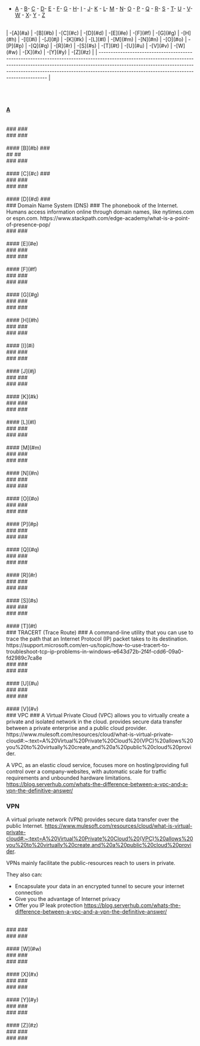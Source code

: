 - [A](#a) - [B](#b)- [C](#c) - [D](#d)- [E](#e) - [F](#f)- [G](#g) - [H](#h)- [I](#i) - [J](#j)- [K](#k) - [L](#l)- [M](#m) - [N](#n)- [O](#o) - [P](#p) - [Q](#q) - [R](#r)- [S](#s) - [T](#t)- [U](#u) - [V](#v)- [W](#w) - [X](#x)- [Y](#y) - [Z](#z)
<br>
| -[A](#a) | -[B](#b) | -[C](#c) | -[D](#d) | -[E](#e) | -[F](#f) | -[G](#g) | -[H](#h) | -[I](#i) | -[J](#j) | -[K](#k) | -[L](#l) | -[M](#m) | -[N](#n) | -[O](#o) | -[P](#p) | -[Q](#q) | -[R](#r) | -[S](#s) | -[T](#t) | -[U](#u) | -[V](#v) | -[W](#w) | -[X](#x) | -[Y](#y) | -[Z](#z) |
| -------------------------------------------------------------------------------------------------------------------------------------------------------------------------------------------------------------------------------------------------------------------------------------------------- |

<br><br>    
#### [A](#a) ###
<br>
###  ###
<br>
### ###
<br>
<br>
#### [B](#b) ###
<br>
##  ##
<br>
### ###
<br>
<br>
#### [C](#c) ###
<br>
###  ###
<br>
### ###
<br>
<br>
#### [D](#d) ###
<br>
### Domain Name System (DNS) ###
The phonebook of the Internet. Humans access information online through domain names, like nytimes.com or espn.com.
https://www.stackpath.com/edge-academy/what-is-a-point-of-presence-pop/
<br>
### ###
<br>
<br>
#### [E](#e)
<br>
###  ###
<br>
### ###
<br>
<br>
#### [F](#f)
<br>
###  ###
<br>
### ###
<br>
<br>
#### [G](#g)
<br>
###  ###
<br>
### ###
<br>
<br>
#### [H](#h)
<br>
###  ###
<br>
### ###
<br>
<br>
#### [I](#i)
<br>
###  ###
<br>
### ###
<br>
<br>
#### [J](#j)
<br>
###  ###
<br>
### ###
<br>
<br>
#### [K](#k)
<br>
###  ###
<br>
### ###
<br>
<br>
#### [L](#l)
<br>
###  ###
<br>
### ###
<br>
<br>
#### [M](#m)
<br>
###  ###
<br>
### ###
<br>
<br>
#### [N](#n)
<br>
###  ###
<br>
### ###
<br>
<br>
#### [O](#o)
<br>
###  ###
<br>
### ###
<br>
<br>
#### [P](#p)
<br>
###  ###
<br>
### ###
<br>
<br>
#### [Q](#q)
<br>
###  ###
<br>
### ###
<br>
<br>
#### [R](#r)
<br>
###  ###
<br>
### ###
<br>
<br>
#### [S](#s)
<br>
###  ###
<br>
### ###
<br>
<br>
#### [T](#t)
<br>
### TRACERT (Trace Route) ###
A command-line utility that you can use to trace the path that an Internet Protocol (IP) packet takes to its destination.
https://support.microsoft.com/en-us/topic/how-to-use-tracert-to-troubleshoot-tcp-ip-problems-in-windows-e643d72b-2f4f-cdd6-09a0-fd2989c7ca8e
<br>
###  ###
<br>
### ###
<br>
<br>
#### [U](#u)
<br>
###  ###
<br>
### ###
<br>
<br>
#### [V](#v)
<br>
### VPC ###
A Virtual Private Cloud (VPC) allows you to virtually create a private and isolated network in the cloud.
provides secure data transfer between a private enterprise and a public cloud provider.
https://www.mulesoft.com/resources/cloud/what-is-virtual-private-cloud#:~:text=A%20Virtual%20Private%20Cloud%20(VPC)%20allows%20you%20to%20virtually%20create,and%20a%20public%20cloud%20provider.

A VPC, as an elastic cloud service, focuses more on hosting/providing full control over a company-websites, with automatic scale for traffic requirements and unbounded hardware limitations.
https://blog.serverhub.com/whats-the-difference-between-a-vpc-and-a-vpn-the-definitive-answer/

### VPN ###
A virtual private network (VPN) provides secure data transfer over the public Internet.
https://www.mulesoft.com/resources/cloud/what-is-virtual-private-cloud#:~:text=A%20Virtual%20Private%20Cloud%20(VPC)%20allows%20you%20to%20virtually%20create,and%20a%20public%20cloud%20provider.

VPNs mainly facilitate the public-resources reach to users in private.

They also can:
- Encapsulate your data in an encrypted tunnel to secure your internet connection
- Give you the advantage of Internet privacy
- Offer you IP leak protection
https://blog.serverhub.com/whats-the-difference-between-a-vpc-and-a-vpn-the-definitive-answer/
<br>
###  ###
<br>
### ###
<br>
<br>
#### [W](#w)
<br>
###  ###
<br>
### ###
<br>
<br>
#### [X](#x)
<br>
###  ###
<br>
### ###
<br>
<br>
#### [Y](#y)
<br>
###  ###
<br>
### ###
<br>
<br>
#### [Z](#z)
<br>
###  ###
<br>
### ###
<br>
<br>
